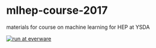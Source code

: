 # mlhep-course-2017
materials for course on machine learning for HEP at YSDA

[![run at everware](https://img.shields.io/badge/run%20me-@everware-blue.svg?style=flat)](http://everware.ysda.yandex.net/hub/oauth_login?repourl=https://github.com/yandexdataschool/mlhep-course-2017)
